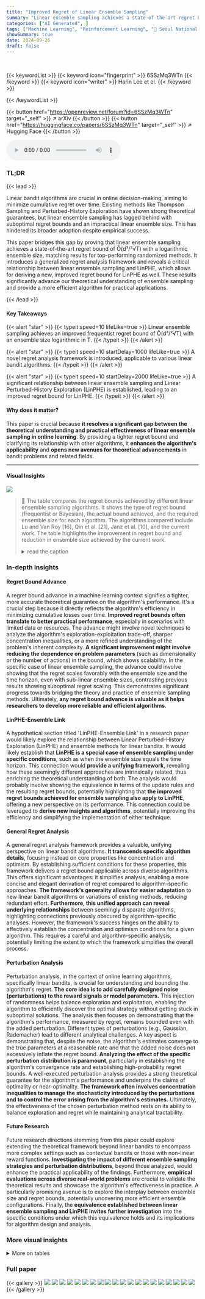 ```yaml
---
title: "Improved Regret of Linear Ensemble Sampling"
summary: "Linear ensemble sampling achieves a state-of-the-art regret bound of Õ(d³/²√T) with a logarithmic ensemble size, closing the theory-practice gap in linear bandit algorithms."
categories: ["AI Generated", ]
tags: ["Machine Learning", "Reinforcement Learning", "🏢 Seoul National University",]
showSummary: true
date: 2024-09-26
draft: false
---
```


<br>

{{< keywordList >}}
{{< keyword icon="fingerprint" >}} 6SSzMq3WTn {{< /keyword >}}
{{< keyword icon="writer" >}} Harin Lee et el. {{< /keyword >}}
 
{{< /keywordList >}}

{{< button href="https://openreview.net/forum?id=6SSzMq3WTn" target="_self" >}}
↗ arXiv
{{< /button >}}
{{< button href="https://huggingface.co/papers/6SSzMq3WTn" target="_self" >}}
↗ Hugging Face
{{< /button >}}



<audio controls>
    <source src="https://ai-paper-reviewer.com/6SSzMq3WTn/podcast.wav" type="audio/wav">
    Your browser does not support the audio element.
</audio>


### TL;DR


{{< lead >}}

Linear bandit algorithms are crucial in online decision-making, aiming to minimize cumulative regret over time.  Existing methods like Thompson Sampling and Perturbed-History Exploration have shown strong theoretical guarantees, but linear ensemble sampling has lagged behind with suboptimal regret bounds and an impractical linear ensemble size. This has hindered its broader adoption despite empirical success.

This paper bridges this gap by proving that linear ensemble sampling achieves a state-of-the-art regret bound of Õ(d³/²√T) with a logarithmic ensemble size, matching results for top-performing randomized methods. It introduces a generalized regret analysis framework and reveals a critical relationship between linear ensemble sampling and LinPHE, which allows for deriving a new, improved regret bound for LinPHE as well. These results significantly advance our theoretical understanding of ensemble sampling and provide a more efficient algorithm for practical applications.

{{< /lead >}}


#### Key Takeaways

{{< alert "star" >}}
{{< typeit speed=10 lifeLike=true >}} Linear ensemble sampling achieves an improved frequentist regret bound of Õ(d³/²√T) with an ensemble size logarithmic in T. {{< /typeit >}}
{{< /alert >}}

{{< alert "star" >}}
{{< typeit speed=10 startDelay=1000 lifeLike=true >}} A novel regret analysis framework is introduced, applicable to various linear bandit algorithms. {{< /typeit >}}
{{< /alert >}}

{{< alert "star" >}}
{{< typeit speed=10 startDelay=2000 lifeLike=true >}} A significant relationship between linear ensemble sampling and Linear Perturbed-History Exploration (LinPHE) is established, leading to an improved regret bound for LinPHE. {{< /typeit >}}
{{< /alert >}}

#### Why does it matter?
This paper is crucial because **it resolves a significant gap between the theoretical understanding and practical effectiveness of linear ensemble sampling in online learning**.  By providing a tighter regret bound and clarifying its relationship with other algorithms, it **enhances the algorithm's applicability** and **opens new avenues for theoretical advancements** in bandit problems and related fields.

------
#### Visual Insights





![](https://ai-paper-reviewer.com/6SSzMq3WTn/tables_4_1.jpg)

> 🔼 The table compares the regret bounds achieved by different linear ensemble sampling algorithms.  It shows the type of regret bound (frequentist or Bayesian), the actual bound achieved, and the required ensemble size for each algorithm. The algorithms compared include Lu and Van Roy [16], Qin et al. [21], Janz et al. [10], and the current work.  The table highlights the improvement in regret bound and reduction in ensemble size achieved by the current work.
> <details>
> <summary>read the caption</summary>
> Table 1: Comparison of regret bounds for linear ensemble sampling
> </details>





### In-depth insights


#### Regret Bound Advance
A regret bound advance in a machine learning context signifies a tighter, more accurate theoretical guarantee on the algorithm's performance.  It's a crucial step because it directly reflects the algorithm's efficiency in minimizing cumulative losses over time.  **Improved regret bounds often translate to better practical performance**, especially in scenarios with limited data or resources.  The advance might involve novel techniques to analyze the algorithm's exploration-exploitation trade-off, sharper concentration inequalities, or a more refined understanding of the problem's inherent complexity.  **A significant improvement might involve reducing the dependence on problem parameters** (such as dimensionality or the number of actions) in the bound, which shows scalability.  In the specific case of linear ensemble sampling, the advance could involve showing that the regret scales favorably with the ensemble size and the time horizon, even with sub-linear ensemble sizes, contrasting previous results showing suboptimal regret scaling. This demonstrates significant progress towards bridging the theory and practice of ensemble sampling methods. Ultimately, **any regret bound advance is valuable as it helps researchers to develop more reliable and efficient algorithms**.

#### LinPHE-Ensemble Link
A hypothetical section titled 'LinPHE-Ensemble Link' in a research paper would likely explore the relationship between Linear Perturbed-History Exploration (LinPHE) and ensemble methods for linear bandits.  It would likely establish that **LinPHE is a special case of ensemble sampling under specific conditions**, such as when the ensemble size equals the time horizon. This connection would **provide a unifying framework**, revealing how these seemingly different approaches are intrinsically related, thus enriching the theoretical understanding of both.  The analysis would probably involve showing the equivalence in terms of the update rules and the resulting regret bounds, potentially highlighting that **the improved regret bounds achieved for ensemble sampling also apply to LinPHE**, offering a new perspective on its performance.  This connection could be leveraged to **derive new insights and algorithms**, potentially improving the efficiency and simplifying the implementation of either technique.

#### General Regret Analysis
A general regret analysis framework provides a valuable, unifying perspective on linear bandit algorithms.  **It transcends specific algorithm details**, focusing instead on core properties like concentration and optimism.  By establishing sufficient conditions for these properties, this framework delivers a regret bound applicable across diverse algorithms. This offers significant advantages: it simplifies analysis, enabling a more concise and elegant derivation of regret compared to algorithm-specific approaches. **The framework's generality allows for easier adaptation** to new linear bandit algorithms or variations of existing methods, reducing redundant effort.   **Furthermore, this unified approach can reveal underlying relationships** between seemingly disparate algorithms, highlighting connections previously obscured by algorithm-specific analyses.  However, the framework's success hinges on the ability to effectively establish the concentration and optimism conditions for a given algorithm. This requires a careful and algorithm-specific analysis, potentially limiting the extent to which the framework simplifies the overall process.

#### Perturbation Analysis
Perturbation analysis, in the context of online learning algorithms, specifically linear bandits, is crucial for understanding and bounding the algorithm's regret.  **The core idea is to add carefully designed noise (perturbations) to the reward signals or model parameters.** This injection of randomness helps balance exploration and exploitation, enabling the algorithm to efficiently discover the optimal strategy without getting stuck in suboptimal solutions.  The analysis then focuses on demonstrating that the algorithm's performance, measured by regret, remains bounded even with the added perturbation.  Different types of perturbations (e.g., Gaussian, Rademacher) lead to different analytical challenges.  A key aspect is demonstrating that, despite the noise, the algorithm's estimates converge to the true parameters at a reasonable rate and that the added noise does not excessively inflate the regret bound.  **Analyzing the effect of the specific perturbation distribution is paramount**, particularly in establishing the algorithm's convergence rate and establishing high-probability regret bounds.  A well-executed perturbation analysis provides a strong theoretical guarantee for the algorithm's performance and underpins the claims of optimality or near-optimality.  **The framework often involves concentration inequalities to manage the stochasticity introduced by the perturbations and to control the error arising from the algorithm's estimates.**  Ultimately, the effectiveness of the chosen perturbation method rests on its ability to balance exploration and regret while maintaining analytical tractability. 

#### Future Research
Future research directions stemming from this paper could explore extending the theoretical framework beyond linear bandits to encompass more complex settings such as contextual bandits or those with non-linear reward functions.  **Investigating the impact of different ensemble sampling strategies and perturbation distributions**, beyond those analyzed, would enhance the practical applicability of the findings.  Furthermore, **empirical evaluations across diverse real-world problems** are crucial to validate the theoretical results and showcase the algorithm's effectiveness in practice.  A particularly promising avenue is to explore the interplay between ensemble size and regret bounds, potentially uncovering more efficient ensemble configurations.  Finally, the **equivalence established between linear ensemble sampling and LinPHE invites further investigation** into the specific conditions under which this equivalence holds and its implications for algorithm design and analysis.


### More visual insights




<details>
<summary>More on tables
</summary>


![](https://ai-paper-reviewer.com/6SSzMq3WTn/tables_12_1.jpg)
> 🔼 This table compares the frequentist and Bayesian regret bounds achieved by different linear ensemble sampling algorithms from the literature.  It highlights the ensemble size required by each algorithm and shows how the regret bound of this work improves upon previous results by achieving a state-of-the-art regret bound of Õ(d³/²√T) with a sublinear ensemble size.
> <details>
> <summary>read the caption</summary>
> Table 1: Comparison of regret bounds for linear ensemble sampling
> </details>

![](https://ai-paper-reviewer.com/6SSzMq3WTn/tables_13_1.jpg)
> 🔼 This table compares the frequentist and Bayesian regret bounds achieved by different linear ensemble sampling algorithms.  It highlights the ensemble size required by each algorithm and shows how the regret bound of this paper improves upon previous results by reducing the dependence on the dimension (d) and the time horizon (T) while using a smaller ensemble size.
> <details>
> <summary>read the caption</summary>
> Table 1: Comparison of regret bounds for linear ensemble sampling
> </details>

</details>




### Full paper

{{< gallery >}}
<img src="https://ai-paper-reviewer.com/6SSzMq3WTn/1.png" class="grid-w50 md:grid-w33 xl:grid-w25" />
<img src="https://ai-paper-reviewer.com/6SSzMq3WTn/2.png" class="grid-w50 md:grid-w33 xl:grid-w25" />
<img src="https://ai-paper-reviewer.com/6SSzMq3WTn/3.png" class="grid-w50 md:grid-w33 xl:grid-w25" />
<img src="https://ai-paper-reviewer.com/6SSzMq3WTn/4.png" class="grid-w50 md:grid-w33 xl:grid-w25" />
<img src="https://ai-paper-reviewer.com/6SSzMq3WTn/5.png" class="grid-w50 md:grid-w33 xl:grid-w25" />
<img src="https://ai-paper-reviewer.com/6SSzMq3WTn/6.png" class="grid-w50 md:grid-w33 xl:grid-w25" />
<img src="https://ai-paper-reviewer.com/6SSzMq3WTn/7.png" class="grid-w50 md:grid-w33 xl:grid-w25" />
<img src="https://ai-paper-reviewer.com/6SSzMq3WTn/8.png" class="grid-w50 md:grid-w33 xl:grid-w25" />
<img src="https://ai-paper-reviewer.com/6SSzMq3WTn/9.png" class="grid-w50 md:grid-w33 xl:grid-w25" />
<img src="https://ai-paper-reviewer.com/6SSzMq3WTn/10.png" class="grid-w50 md:grid-w33 xl:grid-w25" />
<img src="https://ai-paper-reviewer.com/6SSzMq3WTn/11.png" class="grid-w50 md:grid-w33 xl:grid-w25" />
<img src="https://ai-paper-reviewer.com/6SSzMq3WTn/12.png" class="grid-w50 md:grid-w33 xl:grid-w25" />
<img src="https://ai-paper-reviewer.com/6SSzMq3WTn/13.png" class="grid-w50 md:grid-w33 xl:grid-w25" />
<img src="https://ai-paper-reviewer.com/6SSzMq3WTn/14.png" class="grid-w50 md:grid-w33 xl:grid-w25" />
<img src="https://ai-paper-reviewer.com/6SSzMq3WTn/15.png" class="grid-w50 md:grid-w33 xl:grid-w25" />
<img src="https://ai-paper-reviewer.com/6SSzMq3WTn/16.png" class="grid-w50 md:grid-w33 xl:grid-w25" />
<img src="https://ai-paper-reviewer.com/6SSzMq3WTn/17.png" class="grid-w50 md:grid-w33 xl:grid-w25" />
<img src="https://ai-paper-reviewer.com/6SSzMq3WTn/18.png" class="grid-w50 md:grid-w33 xl:grid-w25" />
<img src="https://ai-paper-reviewer.com/6SSzMq3WTn/19.png" class="grid-w50 md:grid-w33 xl:grid-w25" />
<img src="https://ai-paper-reviewer.com/6SSzMq3WTn/20.png" class="grid-w50 md:grid-w33 xl:grid-w25" />
{{< /gallery >}}